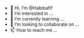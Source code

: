 - 👋 Hi, I’m @Habibafif
- 👀 I’m interested in ...
- 🌱 I’m currently learning ...
- 💞️ I’m looking to collaborate on ...
- 📫 How to reach me ...

<!---
Habibafif/Habibafif is a ✨ special ✨ repository because its `README.md` (this file) appears on your GitHub profile.
You can click the Preview link to take a look at your changes.
--->
